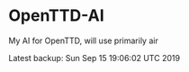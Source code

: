 # OpenTTD-AI
My AI for OpenTTD, will use primarily air

Latest backup: Sun Sep 15 19:06:02 UTC 2019
